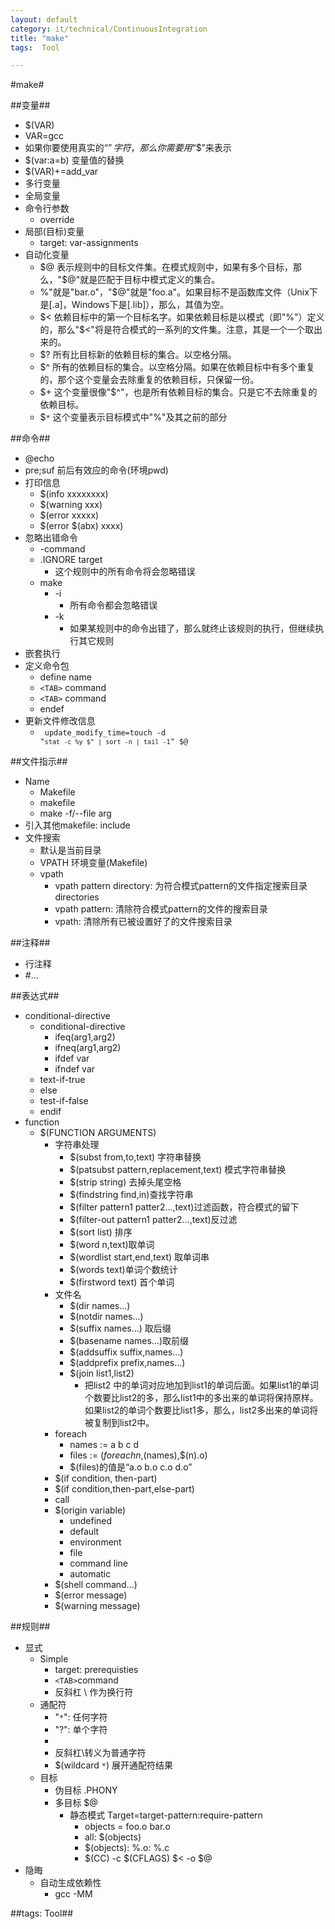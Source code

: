 ```yaml
---
layout: default
category: it/technical/ContinuousIntegration
title: "make"
tags:  Tool

---
```

#make#



##变量##
* $(VAR)
* VAR=gcc
* 如果你要使用真实的“$”字符，那么你需要用“$$”来表示
* $(var:a=b) 变量值的替换
* $(VAR)+=add_var
* 多行变量
* 全局变量
* 命令行参数
  * override
* 局部(目标)变量
  * target: var-assignments
* 自动化变量
  * $@ 表示规则中的目标文件集。在模式规则中，如果有多个目标，那么，"$@"就是匹配于目标中模式定义的集合。 
  * $% 仅当目标是函数库文件中，表示规则中的目标成员名。例如，如果一个目标是"foo.a(bar.o)"，那么，"$%"就是"bar.o"，"$@"就是"foo.a"。如果目标不是函数库文件（Unix下是[.a]，Windows下是[.lib]），那么，其值为空。 
  * $< 依赖目标中的第一个目标名字。如果依赖目标是以模式（即"%"）定义的，那么"$<"将是符合模式的一系列的文件集。注意，其是一个一个取出来的。 
  * $?  所有比目标新的依赖目标的集合。以空格分隔。 
  * $^ 所有的依赖目标的集合。以空格分隔。如果在依赖目标中有多个重复的，那个这个变量会去除重复的依赖目标，只保留一份。 
  * $+ 这个变量很像"$^"，也是所有依赖目标的集合。只是它不去除重复的依赖目标。 
  * $`*` 这个变量表示目标模式中"%"及其之前的部分 



##命令##
* @echo
* pre;suf 前后有效应的命令(环境pwd)
* 打印信息
  * $(info xxxxxxxx)
  * $(warning xxx)
  * $(error xxxxx)
  * $(error $(abx) xxxx)
* 忽略出错命令
  * -command
  * .IGNORE target
    * 这个规则中的所有命令将会忽略错误
  * make
    * -i
      * 所有命令都会忽略错误
    * -k
      * 如果某规则中的命令出错了，那么就终止该规则的执行，但继续执行其它规则 
* 嵌套执行
* 定义命令包
  * define name
  * `<TAB>` command
  * `<TAB>` command
  * endef
* 更新文件修改信息
  * <code language="makefile"> update_modify_time=touch -d "``stat -c %y $^ | sort -n | tail -1``" $@ </code>



##文件指示##
* Name
  * Makefile
  * makefile
  * make -f/--file arg
* 引入其他makefile: include
* 文件搜索
  * 默认是当前目录
  * VPATH 环境变量(Makefile)
  * vpath
    * vpath pattern directory: 为符合模式pattern的文件指定搜索目录directories
    * vpath pattern: 清除符合模式pattern的文件的搜索目录
    * vpath: 清除所有已被设置好了的文件搜索目录



##注释##
* 行注释
* #...



##表达式##
* conditional-directive
  * conditional-directive
    * ifeq(arg1,arg2)
    * ifneq(arg1,arg2)
    * ifdef var
    * ifndef var
  * text-if-true
  * else
  * test-if-false
  * endif
* function
  * $(FUNCTION ARGUMENTS)
    * 字符串处理
      * $(subst from,to,text) 字符串替换
      * $(patsubst pattern,replacement,text) 模式字符串替换
      * $(strip string) 去掉头尾空格
      * $(findstring find,in)查找字符串
      * $(filter pattern1 patter2...,text)过滤函数，符合模式的留下
      * $(filter-out pattern1 patter2...,text)反过滤
      * $(sort list) 排序
      * $(word n,text)取单词
      * $(wordlist start,end,text) 取单词串
      * $(words text)单词个数统计
      * $(firstword text) 首个单词
    * 文件名
      * $(dir names...) 
      * $(notdir names...) 
      * $(suffix names...) 取后缀
      * $(basename names...)取前缀
      * $(addsuffix suffix,names...) 
      * $(addprefix prefix,names...) 
      * $(join list1,list2)
        * 把list2 中的单词对应地加到list1的单词后面。如果list1的单词个数要比list2的多，那么list1中的多出来的单词将保持原样。如果list2的单词个数要比list1多，那么，list2多出来的单词将被复制到list2中。
    * foreach
      * names := a b c d
      * files := $(foreach n,$(names),$(n).o)
      * $(files)的值是“a.o b.o c.o d.o”
    * $(if condition, then-part) 
    * $(if condition,then-part,else-part)
    * call
    * $(origin variable)
      * undefined
      * default
      * environment
      * file
      * command line
      * automatic
    * $(shell command...)
    * $(error message)
    * $(warning message)



##规则##
* 显式
  * Simple
    * target: prerequisties
    * `<TAB>`command
    * 反斜杠 \ 作为换行符
  * 通配符
    * "`*`": 任何字符
    * "?": 单个字符
    * [...]: 集合中的一个字符
    * 反斜杠\转义为普通字符
    * $(wildcard `*`) 展开通配符结果
  * 目标
    * 伪目标 .PHONY
    * 多目标 $@
      * 静态模式 Target=target-pattern:require-pattern
        * objects = foo.o bar.o
        * all: $(objects)
        * $(objects): %.o: %.c
        * $(CC) -c $(CFLAGS) $< -o $@ 
* 隐晦
  * 自动生成依赖性
    * gcc -MM



##tags: Tool##
